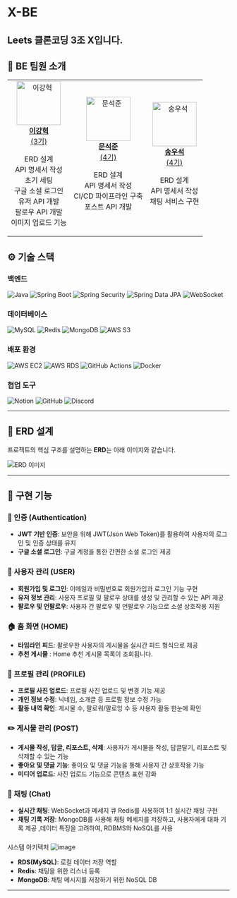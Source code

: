 # X-BE

## Leets 클론코딩 3조 X입니다.



## 👥 BE 팀원 소개

<div align="center">

<table>
  <tr>
    <td align="center">
      <a href="https://github.com/hyxklee" target="_blank">
        <img src="https://avatars.githubusercontent.com/u/77369759?v=4" width="100px;" alt="이강혁"/><br />
        <b>이강혁</b> <br>(3기)
      </a>
      <p>ERD 설계 <br> API 명세서 작성 <br> 초기 세팅 <br> 구글 소셜 로그인 <br> 유저 API 개발 <br> 팔로우 API 개발 <br> 이미지 업로드 기능</p>
    </td>
    <td align="center">
      <a href="https://github.com/seokjun01" target="_blank">
        <img src="https://avatars.githubusercontent.com/u/177178015?v=4" width="100px;" alt="문석준"/><br />
        <b>문석준</b> <br>(4기)
      </a>
      <p>ERD 설계 <br> API 명세서 작성 <br> CI/CD 파이프라인 구축 <br> 포스트 API 개발</p>
    </td>
    <td align="center">
      <a href="https://github.com/koreaioi" target="_blank">
        <img src="https://github-production-user-asset-6210df.s3.amazonaws.com/147616203/385806379-2893107d-c675-43ce-8175-66860664348a.png?X-Amz-Algorithm=AWS4-HMAC-SHA256&X-Amz-Credential=AKIAVCODYLSA53PQK4ZA%2F20241113%2Fus-east-1%2Fs3%2Faws4_request&X-Amz-Date=20241113T144803Z&X-Amz-Expires=300&X-Amz-Signature=a58e6a55cd586ea251417e60f517b01d6b744890fb242a9a9e59a175a2b63a5c&X-Amz-SignedHeaders=host" width="100px;" alt="송우석"/><br />
        <b>송우석</b> <br>(4기)
      </a>
      <p>ERD 설계 <br> API 명세서 작성 <br> 채팅 서비스 구현</p>
    </td>
  </tr>
</table>

</div>




## ⚙️ 기술 스택

### 백엔드

![Java](https://img.shields.io/badge/java-007396?style=for-the-badge&logo=java&logoColor=white)
![Spring Boot](https://img.shields.io/badge/springboot-6DB33F?style=for-the-badge&logo=springboot&logoColor=white)
![Spring Security](https://img.shields.io/badge/spring%20security-6DB33F?style=for-the-badge&logo=springsecurity&logoColor=white)
![Spring Data JPA](https://img.shields.io/badge/spring%20data%20jpa-6DB33F?style=for-the-badge&logo=&logoColor=white)
![WebSocket](https://img.shields.io/badge/WebSocket-010101?style=for-the-badge&logo=&logoColor=white)

### 데이터베이스

![MySQL](https://img.shields.io/badge/mysql-4479A1?style=for-the-badge&logo=mysql&logoColor=white)
![Redis](https://img.shields.io/badge/Redis-569A31?style=for-the-badge&logo=redis&logoColor=white)
![MongoDB](https://img.shields.io/badge/MongoDB-47A248?style=for-the-badge&logo=mongodb&logoColor=white)
![AWS S3](https://img.shields.io/badge/AWS%20S3-569A31?style=for-the-badge&logo=amazons3&logoColor=white)

### 배포 환경

![AWS EC2](https://img.shields.io/badge/AWS%20EC2-FF9900?style=for-the-badge&logo=amazonec2&logoColor=white)
![AWS RDS](https://img.shields.io/badge/AWS%20RDS-527FFF?style=for-the-badge&logo=amazonrds&logoColor=white)
![GitHub Actions](https://img.shields.io/badge/Github%20Actions-2088FF?style=for-the-badge&logo=githubactions&logoColor=white)
![Docker](https://img.shields.io/badge/Docker-2496ED?style=for-the-badge&logo=docker&logoColor=white)

### 협업 도구

![Notion](https://img.shields.io/badge/Notion-000000?style=for-the-badge&logo=notion&logoColor=white)
![GitHub](https://img.shields.io/badge/Github-181717?style=for-the-badge&logo=github&logoColor=white)
![Discord](https://img.shields.io/badge/Discord-5865F2?style=for-the-badge&logo=discord&logoColor=white)

---

## 📐 ERD 설계

프로젝트의 핵심 구조를 설명하는 **ERD**는 아래 이미지와 같습니다.

![ERD 이미지](https://github.com/user-attachments/assets/0b661f0c-dfbd-4283-8a8e-19269a28e413)

---

## 📌 구현 기능

### 🔑 인증 (Authentication)
- **JWT 기반 인증**: 보안을 위해 JWT(Json Web Token)를 활용하여 사용자의 로그인 및 인증 상태를 유지
- **구글 소셜 로그인**: 구글 계정을 통한 간편한 소셜 로그인 제공

### 👤 사용자 관리 (USER)
- **회원가입 및 로그인**: 이메일과 비밀번호로 회원가입과 로그인 기능 구현
- **유저 정보 관리**: 사용자 프로필 및 팔로우 상태를 생성 및 관리할 수 있는 API 제공
- **팔로우 및 언팔로우**: 사용자 간 팔로우 및 언팔로우 기능으로 소셜 상호작용 지원

### 🏠 홈 화면 (HOME)
- **타임라인 피드**: 팔로우한 사용자의 게시물을 실시간 피드 형식으로 제공
- **추천 게시물** : Home 추천 게시물 목록이 조회됩니다.

### 📄 프로필 관리 (PROFILE)
- **프로필 사진 업로드**: 프로필 사진 업로드 및 변경 기능 제공
- **개인 정보 수정**: 닉네임, 소개글 등 프로필 정보 수정 가능
- **활동 내역 확인**: 게시물 수, 팔로워/팔로잉 수 등 사용자 활동 한눈에 확인

### ✏️ 게시물 관리 (POST)
- **게시물 작성, 답글, 리포스트, 삭제**: 사용자가 게시물을 작성, 답글달기, 리포스트 및 삭제할 수 있는 기능
- **좋아요 및 댓글 기능**: 좋아요 및 댓글 기능을 통해 사용자 간 상호작용 가능
- **미디어 업로드**: 사진 업로드 기능으로 콘텐츠 표현 강화

### 💬 채팅 (Chat)

- **실시간 채팅**: WebSocket과 메세지 큐 Redis를 사용하여 1:1 실시간 채팅 구현
- **채팅 기록 저장**: MongoDB를 사용해 채팅 메세지를 저장하고, 사용자에게 대화 기록 제공 ,데이터 특징을 고려하여, RDBMS와 NoSQL를 사용


###
시스템 아키텍처
![image](https://github.com/user-attachments/assets/eee4205a-896a-4a27-8228-56fb9869254d)

- **RDS(MySQL)**: 로컬 데이터 저장 역할
- **Redis**: 채팅을 위한 리스너 등록
- **MongoDB**: 채팅 메시지를 저장하기 위한 NoSQL DB





---
